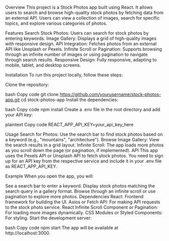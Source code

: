 Overview
This project is a Stock Photos app built using React. It allows users to search and browse high-quality stock photos by fetching data from an external API. Users can view a collection of images, search for specific topics, and explore various categories of photos.

Features
Search Stock Photos: Users can search for stock photos by entering keywords.
Image Gallery: Displays a grid of high-quality images with responsive design.
API Integration: Fetches photos from an external API like Unsplash or Pexels.
Infinite Scroll or Pagination: Supports browsing through an infinite number of images or using pagination to navigate through search results.
Responsive Design: Fully responsive, adapting to mobile, tablet, and desktop screens.

Installation
To run this project locally, follow these steps:

Clone the repository:

bash
Copy code
git clone https://github.com/yourusername/stock-photos-app.git
cd stock-photos-app
Install the dependencies:

bash
Copy code
npm install
Create a .env file in the root directory and add your API key:

plaintext
Copy code
REACT_APP_API_KEY=your_api_key_here

Usage
Search for Photos: Use the search bar to find stock photos based on a keyword (e.g., "mountains", "architecture").
Browse Image Gallery: View the search results in a grid layout.
Infinite Scroll: The app loads more photos as you scroll down the page (or pagination, if implemented).
API
This app uses the Pexels API or Unsplash API to fetch stock photos. You need to sign up for an API key from the respective service and include it in your .env file as REACT_APP_API_KEY.

Example
When you open the app, you will:

See a search bar to enter a keyword.
Display stock photos matching the search query in a gallery format.
Browse through an infinite scroll or use pagination to explore more photos.
Dependencies
React: Frontend framework for building the UI.
Axios or Fetch API: For making API requests to the stock photo service.
React Infinite Scroll Component or Pagination: For loading more images dynamically.
CSS Modules or Styled Components: For styling.
Start the development server:

bash
Copy code
npm start
The app will be available at http://localhost:3000.
